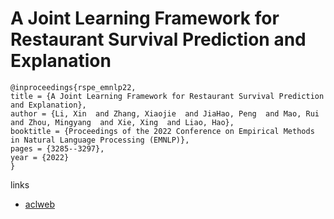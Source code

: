 # A Joint Learning Framework for Restaurant Survival Prediction and Explanation

```
@inproceedings{rspe_emnlp22,
title = {A Joint Learning Framework for Restaurant Survival Prediction and Explanation},
author = {Li, Xin  and Zhang, Xiaojie  and JiaHao, Peng  and Mao, Rui  and Zhou, Mingyang  and Xie, Xing  and Liao, Hao},
booktitle = {Proceedings of the 2022 Conference on Empirical Methods in Natural Language Processing (EMNLP)},
pages = {3285--3297},
year = {2022}
}
```

links
- [aclweb](https://aclanthology.org/2022.emnlp-main.216)
